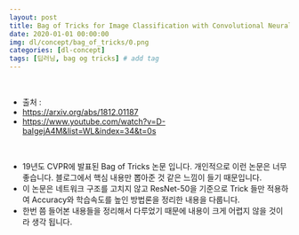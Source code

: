 ```yaml
---
layout: post
title: Bag of Tricks for Image Classification with Convolutional Neural Networks
date: 2020-01-01 00:00:00
img: dl/concept/bag_of_tricks/0.png
categories: [dl-concept] 
tags: [딥러닝, bag og tricks] # add tag
---
```


<br>

- 출처 : 
- https://arxiv.org/abs/1812.01187
- https://www.youtube.com/watch?v=D-baIgejA4M&list=WL&index=34&t=0s

<br>

- 19년도 CVPR에 발표된 Bag of Tricks 논문 입니다. 개인적으로 이런 논문은 너무 좋습니다. 블로그에서 핵심 내용만 뽑아준 것 같은 느낌이 들기 때문입니다.
- 이 논문은 네트워크 구조를 고치지 않고 ResNet-50을 기준으로 Trick 들만 적용하여 Accuracy와 학습속도를 높인 방법론을 정리한 내용을 다룹니다.
- 한번 쯤 들어본 내용들을 정리해서 다루었기 때문에 내용이 크게 어렵지 않을 것이라 생각 됩니다.

<br>



